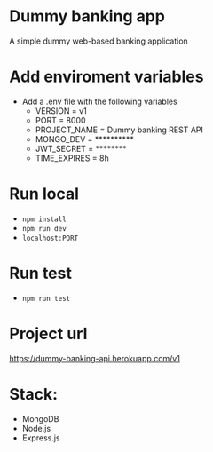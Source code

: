 # Dummy banking app
A simple dummy web-based banking application
# Add enviroment variables
- Add a .env file with the following variables
    - VERSION = v1
    - PORT = 8000
    - PROJECT_NAME = Dummy banking REST API
    - MONGO_DEV = **********
    - JWT_SECRET = ********
    - TIME_EXPIRES = 8h
# Run local
- `npm install`
- `npm run dev`
- `localhost:PORT`
# Run test
- `npm run test`
# Project url
https://dummy-banking-api.herokuapp.com/v1

# Stack:
- MongoDB
- Node.js
- Express.js